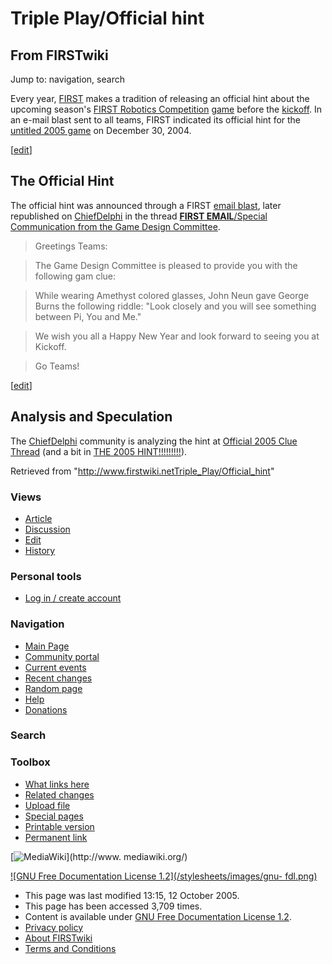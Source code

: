 # Triple Play/Official hint

## From FIRSTwiki

Jump to: navigation, search

Every year, [FIRST](first) makes a tradition of releasing an official hint about the upcoming season's [FIRST Robotics Competition](FIRST_Robotics_Competition "FIRST Robotics
Competition") [game](Game "Game") before the [kickoff](kickoff). In an e-mail blast sent to all teams, FIRST indicated its official hint for the [untitled 2005 game](Untitled_2005_game "Untitled 2005 game") on December 30, 2004.

[[edit](/index.php?title=Triple_Play/Official_hint&action=edit&section=1 "Edit
section: The Official Hint")]

## The Official Hint

The official hint was announced through a FIRST [email blast](/index.php?title=Email_blast&action=edit "Email blast"), later republished on [ChiefDelphi](chiefdelphi) in the thread [**FIRST EMAIL**/Special Communication from the Game Design Committee](http://www.chiefdelphi.com/forums/showthread.php?threadid=32009 "cdthread:32009").

> Greetings Teams:

>

> The Game Design Committee is pleased to provide you with the following gam clue:

>

> While wearing Amethyst colored glasses, John Neun gave George Burns the following riddle: "Look closely and you will see something between Pi, You and Me."

>

> We wish you all a Happy New Year and look forward to seeing you at Kickoff.

>

> Go Teams!

[[edit](/index.php?title=Triple_Play/Official_hint&action=edit&section=2 "Edit
section: Analysis and Speculation")]

## Analysis and Speculation

The [ChiefDelphi](chiefdelphi) community is analyzing the hint at [Official 2005 Clue Thread](http://www.chiefdelphi.com/forums/showthread.php?threadid=32010 "cdthread:32010") (and a bit in [THE 2005 HINT!!!!!!!!!](http://www.chiefdelphi.com/forums/showthread.php?threadid=31835 "cdthread:31835")).

Retrieved from "<http://www.firstwiki.netTriple_Play/Official_hint>"

### Views

- [Article](Triple_Play/Official_hint)
- [Discussion](/index.php?title=Talk:Triple_Play/Official_hint&action=edit)
- [Edit](/index.php?title=Triple_Play/Official_hint&action=edit)
- [History](/index.php?title=Triple_Play/Official_hint&action=history)

### Personal tools

- [Log in / create account](/index.php?title=Special:Userlogin&returnto=Triple_Play/Official_hint)

[](Main_Page "Main Page")

### Navigation

- [Main Page](Main_Page)
- [Community portal](FIRSTwiki:Community_portal)
- [Current events](Current_events)
- [Recent changes](Special:Recentchanges)
- [Random page](Special:Random)
- [Help](Help:Contents)
- [Donations](FIRSTwiki:Site_support)

### Search

### Toolbox

- [What links here](Special:Whatlinkshere/Triple_Play/Official_hint)
- [Related changes](Special:Recentchangeslinked/Triple_Play/Official_hint)
- [Upload file](Special:Upload)
- [Special pages](Special:Specialpages)
- [Printable version](/index.php?title=Triple_Play/Official_hint&printable=yes)
- [Permanent link](/index.php?title=Triple_Play/Official_hint&oldid=39291)

[![MediaWiki](/skins/common/images/poweredby_mediawiki_88x31.png)](http://www.
mediawiki.org/)

[![GNU Free Documentation License 1.2](/stylesheets/images/gnu-
fdl.png)](http://www.gnu.org/copyleft/fdl.html)

- This page was last modified 13:15, 12 October 2005.
- This page has been accessed 3,709 times.
- Content is available under [GNU Free Documentation License 1.2](http://www.gnu.org/copyleft/fdl.html "http://www.gnu.org/copyleft/fdl.html").
- [Privacy policy](FIRSTwiki:Privacy_policy "FIRSTwiki:Privacy policy")
- [About FIRSTwiki](FIRSTwiki:About "FIRSTwiki:About")
- [Terms and Conditions](FIRSTwiki:Terms_and_conditions "FIRSTwiki:Terms and conditions")
